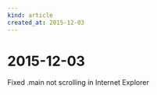 ```yaml
---
kind: article
created_at: 2015-12-03
---
```


# 2015-12-03
Fixed .main not scrolling in Internet Explorer

